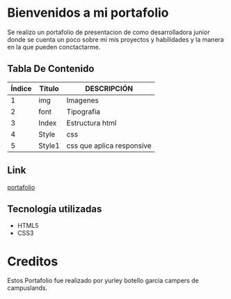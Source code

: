 # Bienvenidos a mi portafolio

Se realizo un portafolio de presentacion de  como desarrolladora junior donde
se cuenta un poco sobre mi mis proyectos y habilidades y la manera en la que pueden conctactarme.


## Tabla De Contenido

| Índice | Título | DESCRIPCIÓN|
|--|------|-----|
| 1 | img |Imagenes|
| 2 | font |Tipografia|
| 3 | Index |Estructura html|
| 4 | Style |css|
| 5 | Style1 |css que aplica responsive|

## Link
[portafolio]( http://portafolioyulibg.netlify.app)
 

 ## Tecnología utilizadas

* HTML5
* CSS3


# Creditos

Estos Portafolio fue realizado por yurley botello garcia campers de campuslands.

